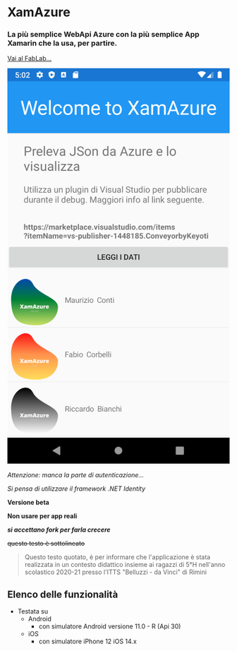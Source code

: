 
# XamAzure
### La più semplice WebApi Azure con la più semplice App Xamarin che la usa, per partire.

[Vai al FabLab...](http://www.fablabromagna.org)

![immagine immagine](images/Home.png)


*Attenzione: manca la parte di autenticazione...*

_Si pensa di utilizzare il framework .NET Identity_

**Versione beta**

__Non usare per app reali__

***si accettano fork per farla crecere***

~~questo testo è sottolineato~~

> Questo testo quotato, è per informare che l'applicazione è stata realizzata in un contesto didattico insieme ai ragazzi di 5°H nell'anno scolastico 2020-21 presso l'ITTS "Belluzzi - da Vinci" di Rimini

## Elenco delle funzionalità

* Testata su
  * Android
    * con simulatore Android versione 11.0 - R (Api 30)
  * iOS
    * con simulatore iPhone 12 iOS 14.x
